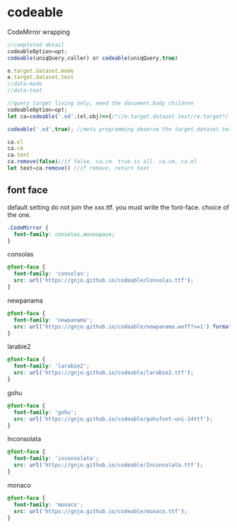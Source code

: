 # codeable
CodeMirror wrapping

```js
//completed detail
codeableOption=opt;
codeable(uniqQuery,caller) or codeable(uniqQuery,true) 

e.target.dataset.mode
e.target.dataset.text
//data-mode
//data-text

//query target living only, need the document.body children
codeableOption=opt;
let ca=codeable('.ed',(el,obj)=>{/*//e.target.dataset.text//e.target*/ })

codeable('.ed',true); //meta programming observe the target.dataset.text

ca.el
ca.cm
ca.text
ca.remove(false)//if false, ca.cm. true is all. ca.cm, ca.el 
let text=ca.remove() //if remove, return text
```

## font face
default setting do not join the xxx.ttf. you must write the font-face. choice of the one.
```css
.CodeMirror {
  font-family: consolas,monospace;
}
```
consolas
```css
@font-face {
  font-family: 'consolas';
  src: url('https://gnjo.github.io/codeable/Consolas.ttf');
}
```
newpanama
```css
@font-face {
  font-family: 'newpanama';
  src: url('https://gnjo.github.io/codeable/newpanama.woff?v=1') format("woff"); 
}
```
larabie2
```css
@font-face {
  font-family: 'larabie2';
  src: url('https://gnjo.github.io/codeable/larabie2.ttf');
}
```
gohu
```css
@font-face {
  font-family: 'gohu';
  src: url('https://gnjo.github.io/codeable/gohufont-uni-14ttf');
}
```
Inconsolata
```css
@font-face {
  font-family: 'inconsolata';
  src: url('https://gnjo.github.io/codeable/Inconsolata.ttf');
}
```
monaco
```css
@font-face {
  font-family: 'monaco';
  src: url('https://gnjo.github.io/codeable/monaco.ttf');
}
```
